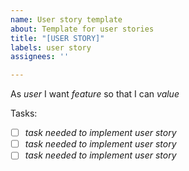 ```yaml
---
name: User story template
about: Template for user stories
title: "[USER STORY]"
labels: user story
assignees: ''

---
```


As *user* I want *feature* so that I can *value*

Tasks:
- [ ] *task needed to implement user story*
- [ ] *task needed to implement user story*
- [ ] *task needed to implement user story*
